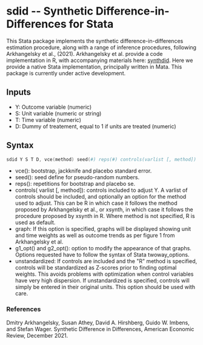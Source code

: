 # sdid -- Synthetic Difference-in-Differences for Stata

This Stata package implements the synthetic difference-in-differences estimation procedure, along with a range of inference procedures, following Arkhangelsky et al., (2021).  Arkhangelsky et al. provide a code implementation in R, with accompanying materials here: [synthdid](https://synth-inference.github.io/synthdid/). 
Here we provide a native Stata implementation, principally written in Mata.  This package is currently under active development.

## Inputs
+ Y: Outcome variable (numeric)
+ S: Unit variable (numeric or string)
+ T: Time variable (numeric)
+ D: Dummy of treatement, equal to 1 if units are treated (numeric)

## Syntax
```s
sdid Y S T D, vce(method) seed(#) reps(#) controls(varlist [, method]) graph g1_opt(string) g2_opt(string) unstandardized
```
+ vce(): bootstrap, jackknife and placebo standard error.
+ seed(): seed define for pseudo-random numbers.
+ reps(): repetitions for bootstrap and placebo se.
+ controls(  varlist [, method]): controls included to adjust Y.  A varlist of controls should be included, and optionally an option for the method used to adjust.  This can be R in which case it follows the method proposed by Arkhangelsky et al., or xsynth, in which case it follows the procedure proposed by xsynth in R.  Where method is not specified, R is used as default.
+ graph: If this option is specified, graphs will be displayed showing unit and time weights as well as outcome trends as per figure 1 from Arkhangelsky et al.
+ g1_opt() and g2_opt(): option to modify the appearance of that graphs. Options requested have to follow the syntax of Stata twoway_options.
+ unstandardized: If controls are included and the "R" method is specified, controls will be standardized as Z-scores prior to finding optimal weights.  This avoids problems with optimization when control variables have very high dispersion.  If unstandardized is specified, controls will simply be entered in their original units.  This option should be used with care.

### References
Dmitry Arkhangelsky, Susan Athey, David A. Hirshberg, Guido W. Imbens, and Stefan Wager. Synthetic Difference in Differences, American Economic Review, December 2021.
